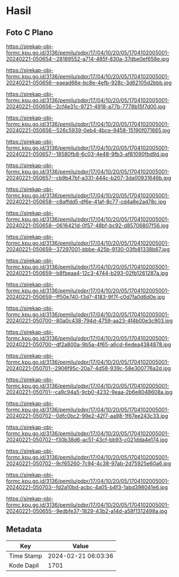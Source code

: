 # Hasil

## Foto C Plano

https://sirekap-obj-formc.kpu.go.id/3136/pemilu/pdpr/17/04/10/20/05/1704102005001-20240221-050654--28189552-a714-485f-830a-37dbe0ef658e.jpg

https://sirekap-obj-formc.kpu.go.id/3136/pemilu/pdpr/17/04/10/20/05/1704102005001-20240221-050656--eaead66e-bc8e-4efb-928c-3d62105d2bbb.jpg

https://sirekap-obj-formc.kpu.go.id/3136/pemilu/pdpr/17/04/10/20/05/1704102005001-20240221-050656--2cf4e31c-9721-4918-a77b-7778b15f7d00.jpg

https://sirekap-obj-formc.kpu.go.id/3136/pemilu/pdpr/17/04/10/20/05/1704102005001-20240221-050656--526c5939-0eb4-4bce-9458-15190f071665.jpg

https://sirekap-obj-formc.kpu.go.id/3136/pemilu/pdpr/17/04/10/20/05/1704102005001-20240221-050657--18580fb8-6c03-4e48-9fb3-af81090fbd9d.jpg

https://sirekap-obj-formc.kpu.go.id/3136/pemilu/pdpr/17/04/10/20/05/1704102005001-20240221-050657--cb9b47bf-a331-444c-b207-3da00931646b.jpg

https://sirekap-obj-formc.kpu.go.id/3136/pemilu/pdpr/17/04/10/20/05/1704102005001-20240221-050658--c8affdd5-df6e-41af-8c77-cd4a8e2ad78c.jpg

https://sirekap-obj-formc.kpu.go.id/3136/pemilu/pdpr/17/04/10/20/05/1704102005001-20240221-050658--0616421d-0f57-48bf-bc92-d85706807f56.jpg

https://sirekap-obj-formc.kpu.go.id/3136/pemilu/pdpr/17/04/10/20/05/1704102005001-20240221-050659--37297001-bbbe-425b-9130-03fb81338b67.jpg

https://sirekap-obj-formc.kpu.go.id/3136/pemilu/pdpr/17/04/10/20/05/1704102005001-20240221-050659--b8fbeaa4-12c3-4744-b293-02fb1261287a.jpg

https://sirekap-obj-formc.kpu.go.id/3136/pemilu/pdpr/17/04/10/20/05/1704102005001-20240221-050659--ff50e740-f3d7-4183-9f7f-c0d7fa0d6d0e.jpg

https://sirekap-obj-formc.kpu.go.id/3136/pemilu/pdpr/17/04/10/20/05/1704102005001-20240221-050700--80a0c438-794d-4759-aa23-4f4b00e3c903.jpg

https://sirekap-obj-formc.kpu.go.id/3136/pemilu/pdpr/17/04/10/20/05/1704102005001-20240221-050700--df2a800a-9b5a-4f65-a6cd-6edea4384878.jpg

https://sirekap-obj-formc.kpu.go.id/3136/pemilu/pdpr/17/04/10/20/05/1704102005001-20240221-050701--2906f95c-20a7-4d58-939c-58e300776a2d.jpg

https://sirekap-obj-formc.kpu.go.id/3136/pemilu/pdpr/17/04/10/20/05/1704102005001-20240221-050701--ca9c94a5-9cb0-4232-9eaa-2b6e8048608a.jpg

https://sirekap-obj-formc.kpu.go.id/3136/pemilu/pdpr/17/04/10/20/05/1704102005001-20240221-050702--0dfc0bc2-99e2-42f7-aa98-1f67ee243c33.jpg

https://sirekap-obj-formc.kpu.go.id/3136/pemilu/pdpr/17/04/10/20/05/1704102005001-20240221-050702--f30b38d6-ac51-43cf-bb93-c021dda4e174.jpg

https://sirekap-obj-formc.kpu.go.id/3136/pemilu/pdpr/17/04/10/20/05/1704102005001-20240221-050702--9cf65260-7c94-4c38-97ab-2d75925e60a6.jpg

https://sirekap-obj-formc.kpu.go.id/3136/pemilu/pdpr/17/04/10/20/05/1704102005001-20240221-050703--fd2a10bd-acbc-4a05-b4f3-1abd398041e6.jpg

https://sirekap-obj-formc.kpu.go.id/3136/pemilu/pdpr/17/04/10/20/05/1704102005001-20240221-050655--9edbfe37-1829-43b2-a14d-a58f1312498a.jpg


## Metadata

| Key        | Value               |
| ---------- | ------------------- |
| Time Stamp | 2024-02-21 06:03:36 |
| Kode Dapil | 1701                |



